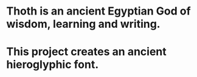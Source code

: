 # Thoth is an ancient Egyptian God of wisdom, learning and writing.
# This project creates an ancient hieroglyphic font.

